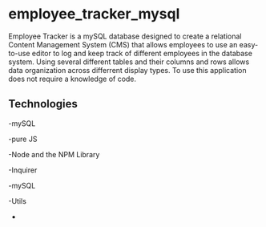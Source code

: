 # employee_tracker_mysql


Employee Tracker is a mySQL database designed to create a relational Content Management System (CMS) that allows employees to use an easy-to-use editor to log and keep track of different employees in the database system. Using several different tables and their columns and rows allows data organization across differrent display types. To use this application does not require a knowledge of code.

## Technologies

-mySQL

-pure JS

-Node and the NPM Library

  -Inquirer
  
  -mySQL
  
  -Utils
  
  -
